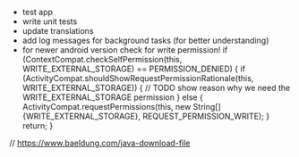   - test app
  - write unit tests
  - update translations
  - add log messages for background tasks (for better understanding)
  - for newer android version check for write permission!
  if (ContextCompat.checkSelfPermission(this, WRITE_EXTERNAL_STORAGE) == PERMISSION_DENIED) {
      if (ActivityCompat.shouldShowRequestPermissionRationale(this, WRITE_EXTERNAL_STORAGE)) {
          // TODO show reason why we need the WRITE_EXTERNAL_STORAGE permission
      } else {
          ActivityCompat.requestPermissions(this, new String[]{WRITE_EXTERNAL_STORAGE}, REQUEST_PERMISSION_WRITE);
      }
      return;
  }
  
  // https://www.baeldung.com/java-download-file